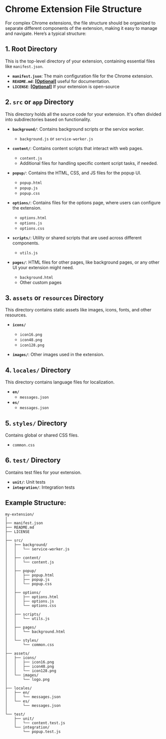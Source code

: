 # Chrome Extension File Structure

For complex Chrome extensions, the file structure should be organized to separate different components of the extension, making it easy to manage and navigate. Here’s a typical structure:

## 1. **Root Directory**
This is the top-level directory of your extension, containing essential files like `manifest.json`.

- **`manifest.json`**: The main configuration file for the Chrome extension.
- **`README.md`**: <u>**[Optional]**</u> useful for documentation.
- **`LICENSE`**: <u>**[Optional]**</u> If your extension is open-source

## 2. **`src` or `app` Directory**
This directory holds all the source code for your extension. It's often divided into subdirectories based on functionality.

- **`background/`**: Contains background scripts or the service worker.
  - `background.js` or `service-worker.js`
  
- **`content/`**: Contains content scripts that interact with web pages.
  - `content.js`
  - Additional files for handling specific content script tasks, if needed.

- **`popup/`**: Contains the HTML, CSS, and JS files for the popup UI.
  - `popup.html`
  - `popup.js`
  - `popup.css`

- **`options/`**: Contains files for the options page, where users can configure the extension.
  - `options.html`
  - `options.js`
  - `options.css`

- **`scripts/`**: Utility or shared scripts that are used across different components.
  - `utils.js`

- **`pages/`**: HTML files for other pages, like background pages, or any other UI your extension might need.
  - `background.html`
  - Other custom pages

## 3. **`assets` or `resources` Directory**
This directory contains static assets like images, icons, fonts, and other resources.

- **`icons/`**
  - `icon16.png`
  - `icon48.png`
  - `icon128.png`

- **`images/`**: Other images used in the extension.

## 4. **`locales/` Directory**
This directory contains language files for localization.

- **`en/`**
  - `messages.json`
- **`es/`**
  - `messages.json`

## 5. **`styles/` Directory**
Contains global or shared CSS files.

- `common.css`

## 6. **`test/` Directory**
Contains test files for your extension.

- **`unit/`**: Unit tests
- **`integration/`**: Integration tests

## Example Structure:

```plaintext
my-extension/
│
├── manifest.json
├── README.md
├── LICENSE
│
├── src/
│   ├── background/
│   │   └── service-worker.js
│   │
│   ├── content/
│   │   └── content.js
│   │
│   ├── popup/
│   │   ├── popup.html
│   │   ├── popup.js
│   │   └── popup.css
│   │
│   ├── options/
│   │   ├── options.html
│   │   ├── options.js
│   │   └── options.css
│   │
│   ├── scripts/
│   │   └── utils.js
│   │
│   ├── pages/
│   │   └── background.html
│   │
│   └── styles/
│       └── common.css
│
├── assets/
│   ├── icons/
│   │   ├── icon16.png
│   │   ├── icon48.png
│   │   └── icon128.png
│   └── images/
│       └── logo.png
│
├── locales/
│   ├── en/
│   │   └── messages.json
│   └── es/
│       └── messages.json
│
└── test/
    ├── unit/
    │   └── content.test.js
    └── integration/
        └── popup.test.js
```